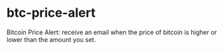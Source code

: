 # btc-price-alert
Bitcoin Price Alert: receive an email when the price of bitcoin is higher or lower than the amount you set.
